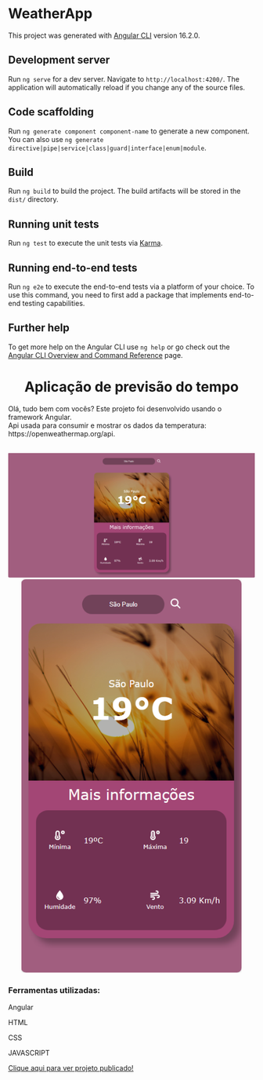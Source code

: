 # WeatherApp

This project was generated with [Angular CLI](https://github.com/angular/angular-cli) version 16.2.0.

## Development server

Run `ng serve` for a dev server. Navigate to `http://localhost:4200/`. The application will automatically reload if you change any of the source files.

## Code scaffolding

Run `ng generate component component-name` to generate a new component. You can also use `ng generate directive|pipe|service|class|guard|interface|enum|module`.

## Build

Run `ng build` to build the project. The build artifacts will be stored in the `dist/` directory.

## Running unit tests

Run `ng test` to execute the unit tests via [Karma](https://karma-runner.github.io).

## Running end-to-end tests

Run `ng e2e` to execute the end-to-end tests via a platform of your choice. To use this command, you need to first add a package that implements end-to-end testing capabilities.

## Further help

To get more help on the Angular CLI use `ng help` or go check out the [Angular CLI Overview and Command Reference](https://angular.io/cli) page.
## 
<h1 align="center">Aplicação de previsão do tempo </h1>

<p>Olá, tudo bem com vocês? Este projeto foi desenvolvido usando o framework Angular. <br>
  Api usada para consumir e mostrar os dados da temperatura: https://openweathermap.org/api. </p>
<br>
<div align="center">
  <img src="https://github.com/RuthLopesDiniz/Weather-app/blob/master/src/assets/TelaPc.PNG?raw=true">
  <br>
  <img width="450px" src="https://github.com/RuthLopesDiniz/Weather-app/blob/master/src/assets/Tela%20responsiva.PNG?raw=true">
</div>

<h3>Ferramentas utilizadas:</h3>
<p>Angular</p>
<p>HTML</p>
<p>CSS</p>
<p>JAVASCRIPT</p>
<a target="_blank" href="https://previsiontime.netlify.app/weather" >Clique aqui para ver projeto publicado!</a>
